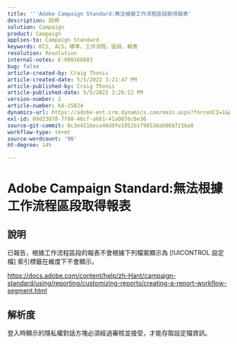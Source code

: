 ```yaml
---
title: '''Adobe Campaign Standard:無法根據工作流程區段取得報表'
description: 說明
solution: Campaign
product: Campaign
applies-to: Campaign Standard
keywords: KCS, ACS，標準，工作流程，區段，報表
resolution: Resolution
internal-notes: E-000166683
bug: false
article-created-by: Craig Thonis
article-created-date: 5/5/2022 3:21:47 PM
article-published-by: Craig Thonis
article-published-date: 5/5/2022 3:26:12 PM
version-number: 2
article-number: KA-15824
dynamics-url: https://adobe-ent.crm.dynamics.com/main.aspx?forceUCI=1&pagetype=entityrecord&etn=knowledgearticle&id=9599cb0f-87cc-ec11-a7b5-6045bd00d995
exl-id: 09d23078-7f80-46cf-a661-41a9876c6e30
source-git-commit: 0c3e421beca46d9fe1952b1f98538a50697216a0
workflow-type: tm+mt
source-wordcount: '90'
ht-degree: 14%

---
```


# Adobe Campaign Standard:無法根據工作流程區段取得報表

## 說明


已報告，根據工作流程區段的報表不會根據下列檔案顯示為 [!UICONTROL 設定檔] 索引標籤在維度下不會顯示。

https://docs.adobe.com/content/help/zh-Hant/campaign-standard/using/reporting/customizing-reports/creating-a-report-workflow-segment.html


## 解析度


登入時顯示的隱私權對話方塊必須經過審核並接受，才能存取設定檔資訊。
